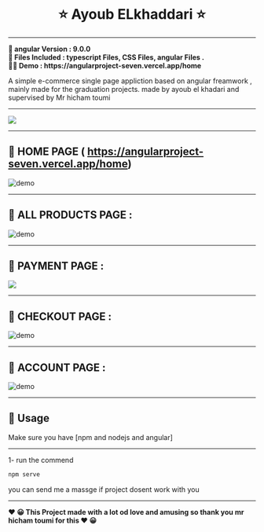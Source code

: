   

<h1 align="center" >   ⭐    Ayoub ELkhaddari    ⭐</h1>

 --- 
 
<p align="center"></p>
<p>
<b align="center" >📝 angular   Version	:  9.0.0  </b> </BR>
<b align="center" >📌  Files Included : 	typescript Files, CSS Files, angular Files . </b></BR>
<b align="center" > 👨‍💻  Demo  :  https://angularproject-seven.vercel.app/home </b>
      </p>

<p>
A simple e-commerce single page appliction based on angular freamwork , mainly made for the graduation projects. made by ayoub el khadari   and supervised by Mr hicham toumi 
</p>

 ---  
  <img align="center" src="https://i.imgur.com/5pM3ZCj.png" />
  
 ---  
 
 ##  🚀 HOME PAGE ( https://angularproject-seven.vercel.app/home)
  <img align="center" src="https://i.imgur.com/vZoINjk.png" alt="demo"/>
  
 ---  
  
 ## 🚀 ALL PRODUCTS PAGE  : 
<img  align="center" src="https://i.imgur.com/sCSuhQH.png" alt="demo"/>
  
 ---  
   
 ## 🚀 PAYMENT  PAGE : 
  <img  align="center" src="https://i.imgur.com/0FHrjez.png"/>
  
 ---  
  
 ##   🚀 CHECKOUT  PAGE : 
  <img   align="center" src="https://i.imgur.com/GpqqcNZ.png" alt="demo"/>
  
 ---  
  
 ##   🚀 ACCOUNT PAGE  : 
  <img   align="center" src="https://i.imgur.com/ssTt7q3.png" alt="demo"/>
  
 ---  
   
 ## 🚀 Usage
Make sure you have [npm and nodejs and angular]
  
 ---  
  
1-  run the commend 

```sh
npm serve 
```

you can send me a massge if project dosent work with you


---
<p>
<b align="center" > ❤️  😀 This Project made with a lot od love and amusing so thank you mr hicham toumi  for this   ❤️  😀 </b> </p>
 
